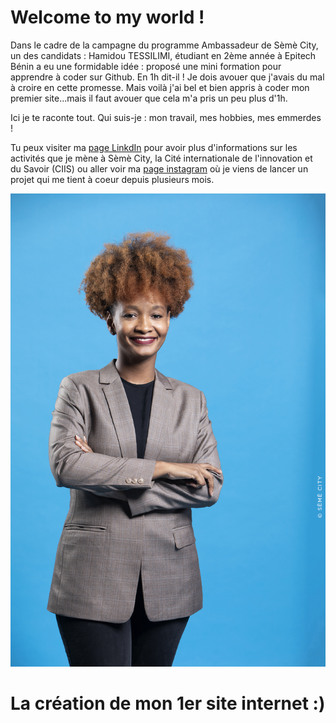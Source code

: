 # Welcome to my world !

Dans le cadre de la campagne du programme Ambassadeur de Sèmè City, un des candidats : Hamidou TESSILIMI, étudiant en 2ème année à Epitech Bénin a eu une formidable idée : proposé une mini formation pour apprendre à coder sur Github. En 1h dit-il ! Je dois avouer que j'avais du mal à croire en cette promesse. 
Mais voilà j'ai bel et bien appris à coder mon premier site...mais il faut avouer que cela m'a pris un peu plus d'1h. 

Ici je te raconte tout. Qui suis-je : mon travail, mes hobbies, mes emmerdes !

Tu peux visiter ma [page LinkdIn](https://www.linkedin.com/in/samya-barfleur-dancale-a96951121/) pour avoir plus d'informations sur les activités que je mène à Sèmè City, la Cité internationale de l'innovation et du Savoir (CIIS) ou aller voir ma [page instagram](https://www.instagram.com/sam_b.creations/?hl=fr) où je viens de lancer un projet qui me tient à coeur depuis plusieurs mois. 

![Image](SAMYA_01-BQ.jpg)

# La création de mon 1er site internet :)
